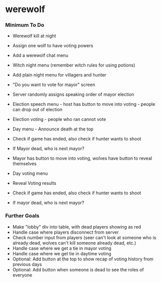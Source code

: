 # werewolf

### Minimum To Do

* Werewolf kill at night
* Assign one wolf to have voting powers
* Add a werewolf chat menu

* Witch night menu (remember witch rules for using potions)

* Add plain night menu for villagers and hunter

* "Do you want to vote for mayor" screen
* Server randomly assigns speaking order of mayor election
* Election speech menu - host has button to move into voting - people can drop out of election
* Election voting - people who ran cannot vote

* Day menu - Announce death at the top
* Check if game has ended, also check if hunter wants to shoot
* If Mayor dead, who is next mayor?

* Mayor has button to move into voting, wolves have button to reveal themselves

* Day voting menu

* Reveal Voting results 
* Check if game has ended, also check if hunter wants to shoot
* If mayor dead, who is next mayor?

### Further Goals

* Make "lobby" div into table, with dead players showing as red
* Handle case where players disconnect from server
* Check number input from players (seer can't look at someone who is already dead, wolves can't kill someone already dead, etc.)
* Handle case where we get a tie in mayor voting
* Handle case where we get tie in daytime voting
* Optional: Add button at the top to show recap of voting history from previous days
* Optional: Add button when someone is dead to see the roles of everyone
